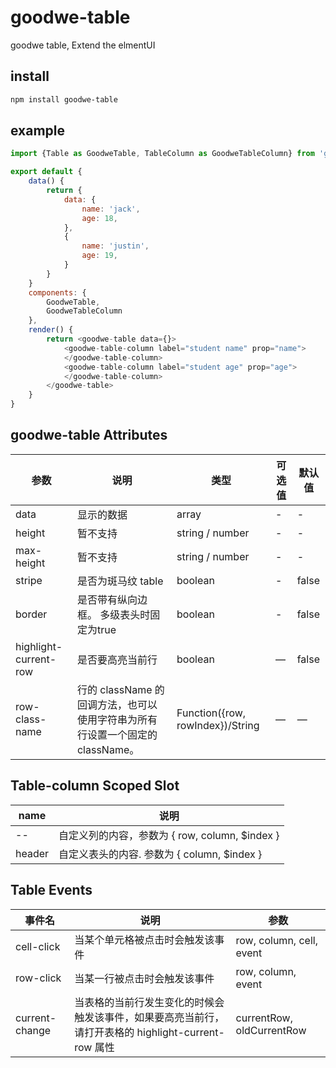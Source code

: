 # goodwe-table

goodwe table, Extend the elmentUI

## install

```sh
npm install goodwe-table
```

## example

```js
import {Table as GoodweTable, TableColumn as GoodweTableColumn} from 'goodwe-table';

export default {
    data() {
        return {
            data: {
                name: 'jack',
                age: 18,
            },
            {
                name: 'justin',
                age: 19,
            }
        }
    }
    components: {
        GoodweTable,
        GoodweTableColumn
    },
    render() {
        return <goodwe-table data={}>
            <goodwe-table-column label="student name" prop="name">
            </goodwe-table-column>
            <goodwe-table-column label="student age" prop="age">
            </goodwe-table-column>
        </goodwe-table>
    }
}
```

## goodwe-table Attributes

参数|说明|类型|可选值|默认值
-|-|-|-|-
data|显示的数据|array|-|-
height|暂不支持|string / number|-|-
max-height|暂不支持|string / number |-|-
stripe|是否为斑马纹 table|boolean|-|false
border|是否带有纵向边框。 多级表头时固定为true|boolean|-|false
highlight-current-row|	是否要高亮当前行|	boolean| —|	false
row-class-name|	行的 className 的回调方法，也可以使用字符串为所有行设置一个固定的 className。|	Function({row, rowIndex})/String|	—|	—

## Table-column Scoped Slot

name | 说明
-|-
--| 自定义列的内容，参数为 { row, column, $index }
header | 自定义表头的内容. 参数为 { column, $index }

## Table Events

事件名 |	说明|	参数
-|-|-
cell-click|	当某个单元格被点击时会触发该事件	|row, column, cell, event
row-click|	当某一行被点击时会触发该事件|	row, column, event
current-change	|当表格的当前行发生变化的时候会触发该事件，如果要高亮当前行，请打开表格的 highlight-current-row 属性	|currentRow, oldCurrentRow